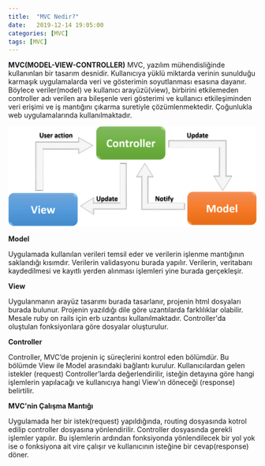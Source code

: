 ```yaml
---
title:  "MVC Nedir?"
date:   2019-12-14 19:05:00
categories: [MVC]
tags: [MVC]
---
```

 **MVC(MODEL-VIEW-CONTROLLER)**
 MVC, yazılım mühendisliğinde kullanınlan bir tasarım desnidir. Kullanıcıya yüklü miktarda verinin sunulduğu karmaşık uygulamalarda veri ve gösterimin soyutlanması esasına dayanır. Böylece veriler(model) ve kullanıcı arayüzü(view), birbirini etkilemeden controller adı verilen ara bileşenle veri gösterimi ve kullanıcı etkileşiminden veri erişimi ve iş mantığını çıkarma suretiyle çözümlenmektedir. Çoğunlukla web uygulamalarında kullanılmaktadır.


![](/images/mvc-nedir/01.png)

 **Model**

 Uygulamada kullanılan verileri temsil eder ve verilerin işlenme mantığının saklandığı kısımdır. Verilerin validasyonu burada yapılır. Verilerin,  veritabanı kaydedilmesi ve kayıtlı yerden alınması işlemleri yine burada gerçekleşir.

**View**

Uygulanmanın arayüz tasarımı burada tasarlanır, projenin html dosyaları burada bulunur. Projenin yazıldığı dile göre uzantılarda farklılıklar olabilir. Mesale ruby on rails için erb uzantısı kullanılmaktadır. Controller'da oluştulan fonksiyonlara göre dosyalar oluşturulur.

**Controller**

Controller, MVC’de projenin iç süreçlerini kontrol eden bölümdür. Bu bölümde View ile Model arasındaki bağlantı kurulur. Kullanıcılardan gelen istekler (request) Controller’larda değerlendirilir, isteğin detayına göre hangi işlemlerin yapılacağı ve kullanıcıya hangi View’ın döneceği (response) belirtilir.

**MVC'nin Çalışma Mantığı**

Uygulamada her bir istek(request) yapıldığında, routing  dosyasında kotrol edilip controller dosyasına yönlendirilir. Controller dosyasında gerekli işlemler yapılır. Bu işlemlerin ardından fonksiyonda yönlendilecek bir yol yok ise o fonksiyona ait vire çalışır ve kullanıcının isteğine bir cevap(response) döner.
